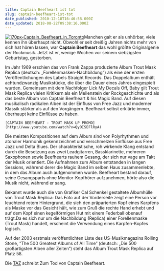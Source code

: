```yaml
---
title: Captain Beefheart ist tot
slug: captain-beefheart-ist-tot
date_published: 2010-12-18T16:46:58.000Z
date_updated: 2018-08-22T09:38:16.000Z
---
```


[![170px-Captain_Beefheart_in_Toronto](//picdump.thafaker.de/2010/12/170px-Captain_Beefheart_in_Toronto-150x150.jpg)](http://picdump.thafaker.de/2010/12/170px-Captain_Beefheart_in_Toronto.jpg)Manchen galt er als unhörbar, viele kennen ihn überhaupt nicht. Obwohl er seit dreißig Jahren nichts mehr von sich hat hören lassen, war **Captain Beefheart** das wohl größte Originalgenie der Rockmusik. Jetzt ist er, wenige Wochen vor seinem siebzigsten Geburtstag, gestorben.

Im Jahr 1969 erschien das von Frank Zappa produzierte Album Trout Mask Replica (deutsch: „Forellenmasken-Nachbildung“) als eine der ersten Veröffentlichungen des Labels Straight Records. Das Doppelalbum enthält achtundzwanzig Musikstücke, die über die Dauer eines Jahres eingespielt wurden. Gemeinsam mit dem Nachfolger Lick My Decals Off, Baby gilt Trout Mask Replica vielen Kritikern als ein Meilenstein der Rockgeschichte und als das beste Album von Captain Beefheart & his Magic Band. Auf diesen musikalisch radikalen Alben ist der Einfluss von Free Jazz und moderner Klassik stärker als auf den Vorgängern. Beefheart selbst erklärte immer, überhaupt keine Einflüsse zu haben.

`[CAPTAIN BEEFHEART - TROUT MASK LP PROMO](http://www.youtube.com/watch?v=QyOISEFlRyA)`

Die meisten Kompositionen auf dem Album sind von Polyrhythmen und atonaler Harmonik gekennzeichnet und verschmelzen Einflüsse aus Free Jazz und Delta Blues. Der charakteristische, roh wirkende Klang entstand durch die Besetzung aus zwei Leadgitarren, Bassklarinette, mehreren Saxophonen sowie Beefhearts rauhem Gesang, der sich nur vage am Takt der Musik orientiert. Die Aufnahmen zum Album entstanden in langen Sessions, während derer die Magic Band im selben Haus zusammenlebte, in dem das Album auch aufgenommen wurde. Beefheart bestand darauf, seine Gesangsparts ohne Monitor-Kopfhörer aufzunehmen, hörte also die Musik nicht, während er sang.

Bekannt wurde auch die von Grafiker Cal Schenkel gestaltete Albumhülle von Trout Mask Replica: Das Foto auf der Vorderseite zeigt eine Person vor leuchtend rotem Hintergrund, die sich den präparierten Kopf eines Karpfens als Maske vor das Gesicht hält, wie zum Gruß die rechte Hand erhebt und auf dem Kopf einen kegelförmigen Hut mit einem Federball obenauf trägt.Da es sich nur um die Nachbildung (Replica) einer Forellenmaske (Trout Mask) handelt, erscheint die Verwendung eines Karpfen-Kopfes logisch.

Auf der 2003 erstmals veröffentlichten Liste des US-Musikmagazins Rolling Stone, “The 500 Greatest Albums of All Time” (deutsch: „Die 500 großartigsten Alben aller Zeiten“) steht das Album Trout Mask Replica auf Platz 58.

Die [TAZ](http://www.faz.net/s/RubE219BC35AB30426197C224F193F54B1B/Doc~E8512BA7A0AC6416E97B531BD5EB81EBE~ATpl~Ecommon~Scontent.html) schreibt Zum Tod von Captain Beefheart.
